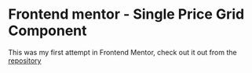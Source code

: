 # Frontend mentor - Single Price Grid Component

This was my first attempt in Frontend Mentor, check out it out from the [repository](https://github.com/Jen-464/FrontendBootcampCourse/tree/main/HTML-CSS-JS/challenge5-newbie-grid)